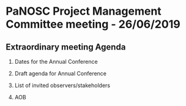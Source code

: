 PaNOSC Project Management Committee meeting - 26/06/2019
========================================================

Extraordinary meeting Agenda
----------------------------

1. Dates for the Annual Conference

2. Draft agenda for Annual Conference

3. List of invited observers/stakeholders

4. AOB
